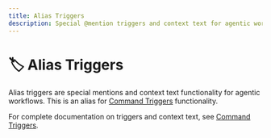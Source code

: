 ```yaml
---
title: Alias Triggers
description: Special @mention triggers and context text for agentic workflows
---
```


# 🏷️ Alias Triggers

Alias triggers are special mentions and context text functionality for agentic workflows. This is an alias for [Command Triggers](command-triggers) functionality.

For complete documentation on triggers and context text, see [Command Triggers](command-triggers).